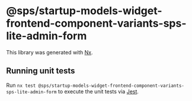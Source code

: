 # @sps/startup-models-widget-frontend-component-variants-sps-lite-admin-form

This library was generated with [Nx](https://nx.dev).

## Running unit tests

Run `nx test @sps/startup-models-widget-frontend-component-variants-sps-lite-admin-form` to execute the unit tests via [Jest](https://jestjs.io).
